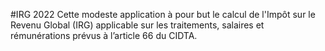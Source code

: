 #IRG 2022
Cette modeste application à pour but le calcul de l'Impôt sur le Revenu Global (IRG) applicable sur les traitements, salaires et rémunérations prévus à l’article 66 du CIDTA.
